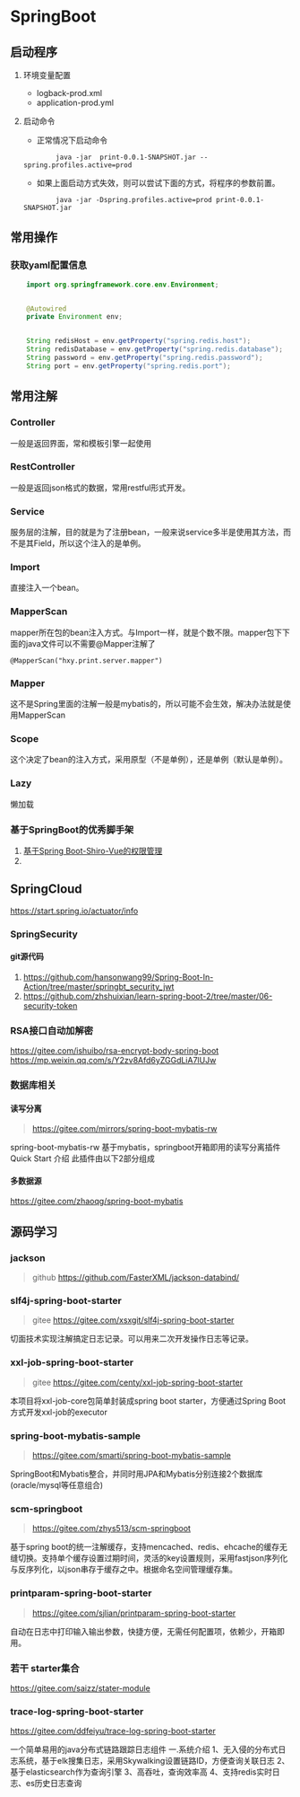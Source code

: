 SpringBoot
===
## 启动程序
1. 环境变量配置
    * logback-prod.xml
    * application-prod.yml
1. 启动命令

    * 正常情况下启动命令
    ```shell
            java -jar  print-0.0.1-SNAPSHOT.jar --spring.profiles.active=prod
    ```
    * 如果上面启动方式失效，则可以尝试下面的方式，将程序的参数前置。
    ```shell
            java -jar -Dspring.profiles.active=prod print-0.0.1-SNAPSHOT.jar
    ```


## 常用操作

### 获取yaml配置信息

```java
    import org.springframework.core.env.Environment;


	@Autowired
	private Environment env;


    String redisHost = env.getProperty("spring.redis.host");
    String redisDatabase = env.getProperty("spring.redis.database");
    String password = env.getProperty("spring.redis.password");
    String port = env.getProperty("spring.redis.port");
```




## 常用注解

### Controller

一般是返回界面，常和模板引擎一起使用

### RestController

一般是返回json格式的数据，常用restful形式开发。

### Service

服务层的注解，目的就是为了注册bean，一般来说service多半是使用其方法，而不是其Field，所以这个注入的是单例。

### Import

直接注入一个bean。

### MapperScan

mapper所在包的bean注入方式。与Import一样，就是个数不限。mapper包下下面的java文件可以不需要@Mapper注解了

```
@MapperScan("hxy.print.server.mapper")
```

### Mapper

这不是Spring里面的注解一般是mybatis的，所以可能不会生效，解决办法就是使用MapperScan

### Scope

这个决定了bean的注入方式，采用原型（不是单例），还是单例（默认是单例）。

### Lazy

懒加载



### 基于SpringBoot的优秀脚手架

1. [基于Spring Boot-Shiro-Vue的权限管理](https://github.com/Heeexy/SpringBoot-Shiro-Vue)
2. 


## SpringCloud

https://start.spring.io/actuator/info

### SpringSecurity

#### git源代码
1. https://github.com/hansonwang99/Spring-Boot-In-Action/tree/master/springbt_security_jwt
1. https://github.com/zhshuixian/learn-spring-boot-2/tree/master/06-security-token



### RSA接口自动加解密
https://gitee.com/ishuibo/rsa-encrypt-body-spring-boot
https://mp.weixin.qq.com/s/Y2zv8Afd6yZGGdLiA7lUJw

### 数据库相关

#### 读写分离

> https://gitee.com/mirrors/spring-boot-mybatis-rw

spring-boot-mybatis-rw 基于mybatis，springboot开箱即用的读写分离插件 Quick Start 介绍 此插件由以下2部分组成

#### 多数据源

https://gitee.com/zhaoqg/spring-boot-mybatis


## 源码学习

### jackson
> github https://github.com/FasterXML/jackson-databind/

### slf4j-spring-boot-starter
> gitee  https://gitee.com/xsxgit/slf4j-spring-boot-starter

切面技术实现注解搞定日志记录。可以用来二次开发操作日志等记录。

### xxl-job-spring-boot-starter

> gitee https://gitee.com/centy/xxl-job-spring-boot-starter

本项目将xxl-job-core包简单封装成spring boot starter，方便通过Spring Boot方式开发xxl-job的executor


### spring-boot-mybatis-sample
> https://gitee.com/smarti/spring-boot-mybatis-sample

SpringBoot和Mybatis整合，并同时用JPA和Mybatis分别连接2个数据库(oracle/mysql等任意组合)

### scm-springboot

> https://gitee.com/zhys513/scm-springboot

基于spring boot的统一注解缓存，支持mencached、redis、ehcache的缓存无缝切换。支持单个缓存设置过期时间，灵活的key设置规则，采用fastjson序列化与反序列化，以json串存于缓存之中。根据命名空间管理缓存集。

### printparam-spring-boot-starter

> https://gitee.com/sjlian/printparam-spring-boot-starter

自动在日志中打印输入输出参数，快捷方便，无需任何配置项，依赖少，开箱即用。

### 若干 starter集合

https://gitee.com/saizz/stater-module

### trace-log-spring-boot-starter

https://gitee.com/ddfeiyu/trace-log-spring-boot-starter


一个简单易用的java分布式链路跟踪日志组件 一.系统介绍 1、无入侵的分布式日志系统，基于elk搜集日志，采用Skywalking设置链路ID，方便查询关联日志 2、基于elasticsearch作为查询引擎 3、高吞吐，查询效率高 4、支持redis实时日志、es历史日志查询

